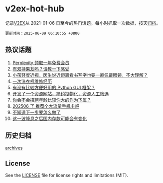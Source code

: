 # v2ex-hot-hub

 记录[V2EX](https://www.v2ex.com/)从 2021-01-06 日至今的热门话题。每小时抓取一次数据，按天[归档](archives)。

`更新时间：2025-06-09 06:10:55 +0800`

## 热议话题

1. [Perplexity 领取一年免费会员](https://www.v2ex.com/t/1137230)
1. [有双持果友吗？请教一下感受](https://www.v2ex.com/t/1137157)
1. [小孩轻度近视，医生说近距离看书写字也要一直佩戴眼镜，不大理解？](https://www.v2ex.com/t/1137212)
1. [一次洗衣机维修经历](https://www.v2ex.com/t/1137147)
1. [有没有比较方便好用的 Python GUI 框架？](https://www.v2ex.com/t/1137123)
1. [开发了一个资源网站，简约拟物化，资源人工筛选](https://www.v2ex.com/t/1137145)
1. [你会不会招聘年龄比较你大的作为下属？](https://www.v2ex.com/t/1137127)
1. [202506 了 推荐个大流量手机卡吧](https://www.v2ex.com/t/1137135)
1. [不知道下一步要怎么做了](https://www.v2ex.com/t/1137142)
1. [这一波降息之后国内存款可能会有变化](https://www.v2ex.com/t/1137134)

## 历史归档

[archives](archives)

## License

See the [LICENSE](LICENSE) file for license rights and limitations (MIT).
